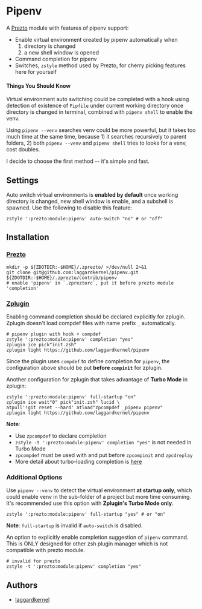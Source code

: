 # Pipenv
A [Prezto](https://github.com/sorin-ionescu/prezto) module with features of pipenv support:
- Enable virtual environment created by pipenv automatically when
    1. directory is changed
    2. a new shell window is opened
- Command completion for pipenv
- Switches, `zstyle` method used by Prezto, for cherry picking features here for yourself

#### Things You Should Know
Virtual environment auto switching could be completed with a hook using detection of existence of `Pipfile` under current working directory once directory is changed in terminal, combined with `pipenv shell` to enable the venv.

Using `pipenv --venv` searches venv could be more powerful, but it takes too much time at the same time, because 1) it searches recursively to parent folders, 2) both `pipenv --venv` and `pipenv shell` tries to looks for a venv, cost doubles.

I decide to choose the first method -- it's simple and fast.

## Settings
Auto switch virtual environments is **enabled by default** once working directory is changed, new shell window is enable, and a subshell is spawned. Use the following to disable this feature:

```shell
zstyle ':prezto:module:pipenv' auto-switch "no" # or "off"
```

## Installation
### [Prezto](https://github.com/sorin-ionescu/prezto)

```shell
mkdir -p ${ZDOTDIR:-$HOME}/.zprezto/ >/dev/null 2>&1
git clone git@github.com:laggardkernel/pipenv.git ${ZDOTDIR:-$HOME}/.zprezto/contrib/pipenv
# enable 'pipenv' in `.zpreztorc`, put it before prezto module 'completion'
```

### [Zplugin](https://github.com/zdharma/zplugin)
Enabling command completion should be declared explicitly for zplugin. Zplugin doesn't load compdef files with name prefix `_` automatically.

```shell
# pipenv plugin with hook + compdef
zstyle ':prezto:module:pipenv' completion "yes"
zplugin ice pick"init.zsh"
zplugin light https://github.com/laggardkernel/pipenv
```

Since the plugin uses `compdef` to define completion for `pipenv`, the configuration above should be put **before `compinit`** for zplugin.

Another configuration for zplugin that takes advantage of **Turbo Mode** in zplugin:

```shell
zstyle ':prezto:module:pipenv' full-startup "on"
zplugin ice wait"0" pick"init.zsh" lucid \
atpull'!git reset --hard' atload"zpcompdef _pipenv pipenv"
zplugin light https://github.com/laggardkernel/pipenv
```

**Note**:
- Use `zpcompdef` to declare completion
- `zstyle -t ':prezto:module:pipenv' completion "yes"` is not needed in Turbo Mode
- `zpcompdef` must be used with and put before `zpcompinit` and `zpcdreplay`
- More detail about turbo-loading completion is [here](https://github.com/zdharma/zplugin#calling-compinit)

### Additional Options
Use `pipenv --venv` to detect the virtual environment **at startup only**, which could enable venv in the sub-folder of a project but more time consuming. It's recommended use this option with **Zplugin's Turbo Mode only**.

```shell
zstyle ':prezto:module:pipenv' full-startup "yes" # or "on"
```

**Note**: `full-startup` is invalid if `auto-switch` is disabled.

An option to explicitly enable completion suggestion of `pipenv` command. This is ONLY designed for other zsh plugin manager which is not compatible with prezto module.

```shell
# invalid for prezto
zstyle -t ':prezto:module:pipenv' completion "yes"
```

##
## Authors
- [laggardkernel](https://github.com/laggardkernel/pipenv)
